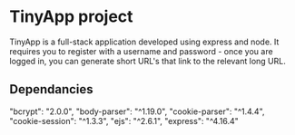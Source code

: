 # TinyApp project

TinyApp is a full-stack application developed using express and node. It requires you to register with a username and password - once you are logged in, you can generate short URL's that link to the relevant long URL.

## Dependancies

"bcrypt": "2.0.0",
"body-parser": "^1.19.0",
"cookie-parser": "^1.4.4",
"cookie-session": "^1.3.3",
"ejs": "^2.6.1",
"express": "^4.16.4"